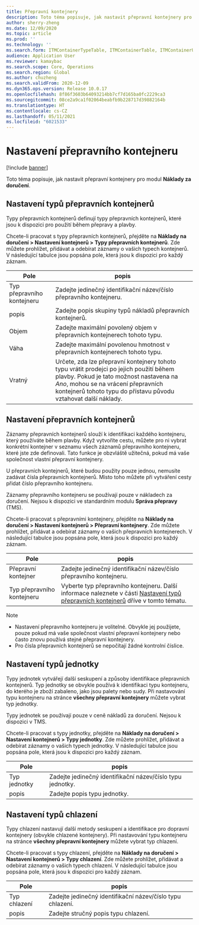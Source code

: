 ```yaml
---
title: Přepravní kontejnery
description: Toto téma popisuje, jak nastavit přepravní kontejnery pro modul nákladů za doručení.
author: sherry-zheng
ms.date: 12/09/2020
ms.topic: article
ms.prod: ''
ms.technology: ''
ms.search.form: ITMContainerTypeTable, ITMContainerTable, ITMContainerUnitTypeTable, ITMRefrigerationTypeTable, ITMContainersListPage, ITMContainers
audience: Application User
ms.reviewer: kamaybac
ms.search.scope: Core, Operations
ms.search.region: Global
ms.author: chuzheng
ms.search.validFrom: 2020-12-09
ms.dyn365.ops.version: Release 10.0.17
ms.openlocfilehash: 8f86f3603b64093214bb7cf7d165ba0fc2229ca3
ms.sourcegitcommit: 08ce2a9ca1f02064beabfb9b228717d39882164b
ms.translationtype: HT
ms.contentlocale: cs-CZ
ms.lasthandoff: 05/11/2021
ms.locfileid: "6021533"
---
```

# <a name="shipping-container-setup"></a>Nastavení přepravního kontejneru

[!include [banner](../../includes/banner.md)]

Toto téma popisuje, jak nastavit přepravní kontejnery pro modul **Náklady za doručení**.

## <a name="set-up-shipping-container-types"></a><a id="shipping-container-types"></a>Nastavení typů přepravních kontejnerů

Typy přepravních kontejnerů definují typy přepravních kontejnerů, které jsou k dispozici pro použití během přepravy a plavby.

Chcete-li pracovat s typy přepravních kontejnerů, přejděte na **Náklady na doručení \> Nastavení kontejnerů \> Typy přepravních kontejnerů**. Zde můžete prohlížet, přidávat a odebírat záznamy o vašich typech kontejnerů. V následující tabulce jsou popsána pole, která jsou k dispozici pro každý záznam.

| Pole | popis |
|---|---|
| Typ přepravního kontejneru | Zadejte jedinečný identifikační název/číslo přepravního kontejneru. |
| popis | Zadejte popis skupiny typů nákladů přepravních kontejnerů. |
| Objem | Zadejte maximální povolený objem v přepravních kontejnerech tohoto typu. |
| Váha | Zadejte maximální povolenou hmotnost v přepravních kontejnerech tohoto typu. |
| Vratný | Určete, zda lze přepravní kontejnery tohoto typu vrátit prodejci po jejich použití během plavby. Pokud je tato možnost nastavena na *Ano*, mohou se na vrácení přepravních kontejnerů tohoto typu do přístavu původu vztahovat další náklady. |

## <a name="set-up-shipping-containers"></a>Nastavení přepravních kontejnerů

Záznamy přepravních kontejnerů slouží k identifikaci každého kontejneru, který používáte během plavby. Když vytvoříte cestu, můžete pro ni vybrat konkrétní kontejner v seznamu všech záznamů přepravního kontejneru, které jste zde definovali. Tato funkce je obzvláště užitečná, pokud má vaše společnost vlastní přepravní kontejnery.

U přepravních kontejnerů, které budou použity pouze jednou, nemusíte zadávat čísla přepravních kontejnerů. Místo toho můžete při vytváření cesty přidat číslo přepravního kontejneru.

Záznamy přepravního kontejneru se používají pouze v nákladech za doručení. Nejsou k dispozici ve standardním modulu **Správa přepravy** (TMS).

Chcete-li pracovat s přepravními kontejnery, přejděte na **Náklady na doručení \> Nastavení kontejnerů \> Přepravní kontejnery**. Zde můžete prohlížet, přidávat a odebírat záznamy o vašich přepravních kontejnerech. V následující tabulce jsou popsána pole, která jsou k dispozici pro každý záznam.

| Pole | popis |
|---|---|
| Přepravní kontejner | Zadejte jedinečný identifikační název/číslo přepravního kontejneru. |
| Typ přepravního kontejneru | Vyberte typ přepravního kontejneru. Další informace naleznete v části [Nastavení typů přepravních kontejnerů](#shipping-container-types) dříve v tomto tématu. |

> [!NOTE]
> - Nastavení přepravního kontejneru je volitelné. Obvykle jej použijete, pouze pokud má vaše společnost vlastní přepravní kontejnery nebo často znovu používá stejné přepravní kontejnery.
> - Pro čísla přepravních kontejnerů se nepočítají žádné kontrolní číslice.

## <a name="set-up-unit-types"></a><a name="unit-types"></a>Nastavení typů jednotky

Typy jednotek vytvářejí další seskupení a způsoby identifikace přepravních kontejnerů. Typ jednotky se obvykle používá k identifikaci typu kontejneru, do kterého je zboží zabaleno, jako jsou palety nebo sudy. Při nastavování typu kontejneru na stránce **všechny přepravní kontejnery** můžete vybrat typ jednotky.

Typy jednotek se používají pouze v ceně nákladů za doručení. Nejsou k dispozici v TMS.

Chcete-li pracovat s typy jednotky, přejděte na **Náklady na doručení \> Nastavení kontejnerů \> Typy jednotky**. Zde můžete prohlížet, přidávat a odebírat záznamy o vašich typech jednotky. V následující tabulce jsou popsána pole, která jsou k dispozici pro každý záznam.

| Pole | popis |
|---|---|
| Typ jednotky | Zadejte jedinečný identifikační název/číslo typu jednotky. |
| popis | Zadejte popis typu jednotky. |

## <a name="set-up-refrigeration-types"></a><a name="refrigeration-types"></a>Nastavení typů chlazení

Typy chlazení nastavují další metody seskupení a identifikace pro dopravní kontejnery (obvykle chlazené kontejnery). Při nastavování typu kontejneru na stránce **všechny přepravní kontejnery** můžete vybrat typ chlazení.

Chcete-li pracovat s typy chlazení, přejděte na **Náklady na doručení \> Nastavení kontejnerů \> Typy chlazení**. Zde můžete prohlížet, přidávat a odebírat záznamy o vašich typech chlazení. V následující tabulce jsou popsána pole, která jsou k dispozici pro každý záznam.

| Pole | popis |
|---|---|
| Typ chlazení | Zadejte jedinečný identifikační název/číslo typu chlazení. |
| popis | Zadejte stručný popis typu chlazení. |

